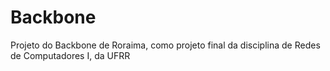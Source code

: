 # Backbone
Projeto do Backbone de Roraima, como projeto final da disciplina de Redes de Computadores I, da UFRR

